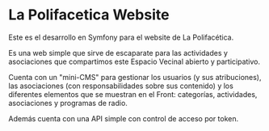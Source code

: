 # La Polifacetica Website
Este es el desarrollo en Symfony para el website de La Polifacética.

Es una web simple que sirve de escaparate para las actividades y asociaciones que compartimos este Espacio Vecinal abierto y participativo.

Cuenta con un "mini-CMS" para gestionar los usuarios (y sus atribuciones), las asociaciones (con responsabilidades sobre sus contenido) y los diferentes elementos que se muestran en el Front: categorías, actividades, asociaciones y programas de radio.

Además cuenta con una API simple con control de acceso por token.
